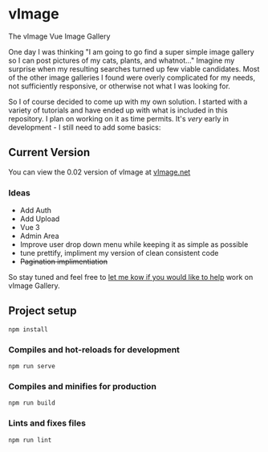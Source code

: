 # vImage
The vImage Vue Image Gallery

One day I was thinking "I am going to go find a super simple image gallery so I can post pictures of my cats, plants, and whatnot..."  Imagine my surprise when my resulting searches turned up few viable candidates.  Most of the other image galleries I found were overly complicated for my needs, not sufficiently responsive, or otherwise not what I was looking for.

So I of course decided to come up with my own solution.  I started with a variety of tutorials and have ended up with what is included in this repository.  I plan on working on it as time permits. It's *very* early in development - I still need to add some basics:

## Current Version
You can view the 0.02 version of vImage at [vImage.net](https://vimage.net/)

### Ideas

- Add Auth
- Add Upload
- Vue 3
- Admin Area
- Improve user drop down menu while keeping it as simple as possible
- tune prettify, impliment my version of clean consistent code
- ~~Pagination implimentiation~~ 

So stay tuned and feel free to [let me kow if you would like to help](https://twitter.com/aiggdev) work on vImage Gallery.

## Project setup
```
npm install
```

### Compiles and hot-reloads for development
```
npm run serve
```

### Compiles and minifies for production
```
npm run build
```

### Lints and fixes files
```
npm run lint
```
